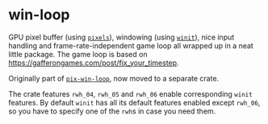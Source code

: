 # win-loop

GPU pixel buffer (using [`pixels`][1]), windowing (using [`winit`][2]), nice input handling and frame-rate-independent game loop all wrapped up in a neat little package.
The game loop is based on <https://gafferongames.com/post/fix_your_timestep>.

Originally part of [`pix-win-loop`][3], now moved to a separate crate.

The crate features `rwh_04`, `rwh_05` and `rwh_06` enable corresponding `winit` features.
By default `winit` has all its default features enabled except `rwh_06`, so you have to specify one of the `rwh`s in case you need them.

[1]: https://crates.io/crates/pixels
[2]: https://crates.io/crates/winit
[3]: https://crates.io/crates/pix-win-loop
